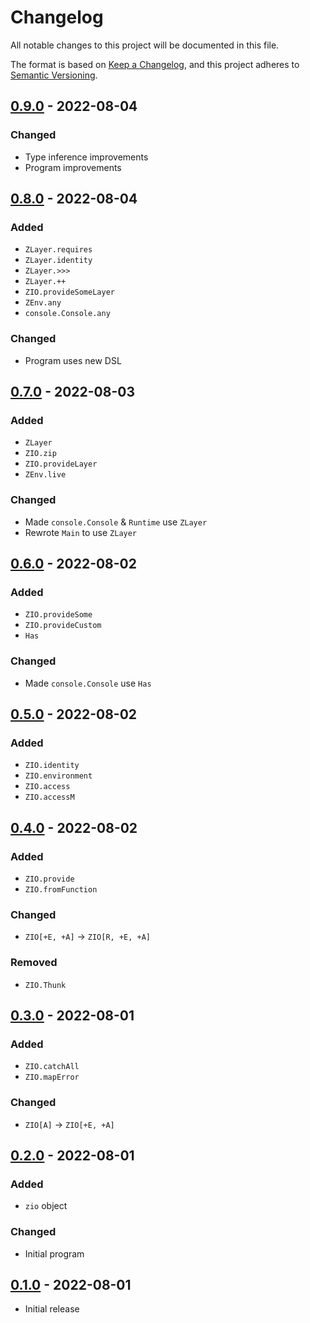 # Changelog

All notable changes to this project will be documented in this file.

The format is based on [Keep a Changelog],
and this project adheres to [Semantic Versioning].


## [0.9.0] - 2022-08-04

### Changed
- Type inference improvements
- Program improvements 


## [0.8.0] - 2022-08-04

### Added
- `ZLayer.requires`
- `ZLayer.identity`
- `ZLayer.>>>`
- `ZLayer.++`
- `ZIO.provideSomeLayer`
- `ZEnv.any`
- `console.Console.any`

### Changed
- Program uses new DSL


## [0.7.0] - 2022-08-03

### Added
- `ZLayer`
- `ZIO.zip`
- `ZIO.provideLayer`
- `ZEnv.live`

### Changed
- Made `console.Console` & `Runtime` use `ZLayer`
- Rewrote `Main` to use `ZLayer`


## [0.6.0] - 2022-08-02

### Added
- `ZIO.provideSome`
- `ZIO.provideCustom`
- `Has`

### Changed
- Made `console.Console` use `Has`


## [0.5.0] - 2022-08-02

### Added
- `ZIO.identity`
- `ZIO.environment`
- `ZIO.access`
- `ZIO.accessM`


## [0.4.0] - 2022-08-02

### Added
- `ZIO.provide`
- `ZIO.fromFunction`

### Changed
- `ZIO[+E, +A]` $\to$ `ZIO[R, +E, +A]`

### Removed
- `ZIO.Thunk`


## [0.3.0] - 2022-08-01

### Added
- `ZIO.catchAll`
- `ZIO.mapError`

### Changed
- `ZIO[A]` $\to$ `ZIO[+E, +A]`


## [0.2.0] - 2022-08-01

### Added
- `zio` object

### Changed
- Initial program


## [0.1.0] - 2022-08-01
- Initial release


<!-- Links -->
[Keep a Changelog]: https://keepachangelog.com/en/1.0.0/
[Semantic Versioning]: https://semver.org/spec/v2.0.0.html

<!-- Versions -->
[Unreleased]: https://github.com/jaacko-torus/diy-zio/compare/v0.9.0...HEAD
[0.9.0]: https://github.com/jaacko-torus/diy-zio/compare/v0.8.0...v0.9.0
[0.8.0]: https://github.com/jaacko-torus/diy-zio/compare/v0.7.0...v0.8.0
[0.7.0]: https://github.com/jaacko-torus/diy-zio/compare/v0.6.0...v0.7.0
[0.6.0]: https://github.com/jaacko-torus/diy-zio/compare/v0.5.0...v0.6.0
[0.5.0]: https://github.com/jaacko-torus/diy-zio/compare/v0.4.0...v0.5.0
[0.4.0]: https://github.com/jaacko-torus/diy-zio/compare/v0.3.0...v0.4.0
[0.3.0]: https://github.com/jaacko-torus/diy-zio/compare/v0.2.0...v0.3.0
[0.2.0]: https://github.com/jaacko-torus/diy-zio/compare/v0.1.0...v0.2.0
[0.1.0]: https://github.com/jaacko-torus/diy-zio/releases/tag/v0.1.0